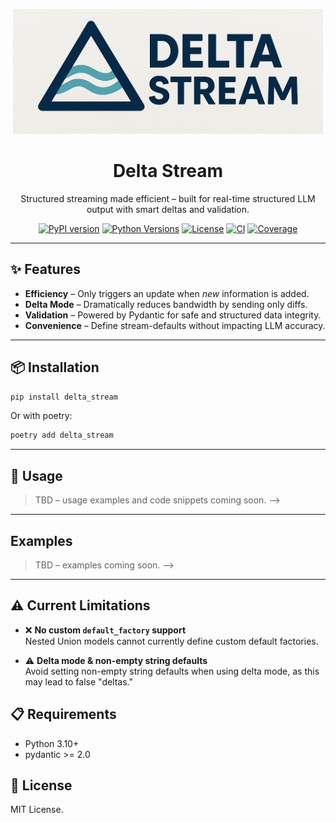 <p align="center">
  <img src="https://github.com/DavidTokar12/DeltaStream/blob/main/logo.png" alt="Delta Stream Logo" height="200"/>
</p>

<h1 align="center">Delta Stream</h1>
<p align="center">Structured streaming made efficient – built for real-time structured LLM output with smart deltas and validation.</p>

<div align="center">

[![PyPI version](https://badge.fury.io/py/delta-stream.svg)](https://pypi.org/project/delta-stream/)
[![Python Versions](https://img.shields.io/pypi/pyversions/delta-stream.svg)](https://pypi.org/project/delta-stream/)
[![License](https://img.shields.io/github/license/DavidTokar12/DeltaStream)](https://github.com/DavidTokar12/DeltaStream/blob/main/LICENSE)
[![CI](https://github.com/DavidTokar12/DeltaStream/actions/workflows/ci.yml/badge.svg)](https://github.com/DavidTokar12/DeltaStream/actions/workflows/ci.yml)
[![Coverage](https://codecov.io/gh/DavidTokar12/DeltaStream/graph/badge.svg?token=L8WPX4BHLL)](https://codecov.io/gh/DavidTokar12/DeltaStream)

</div>

---

## ✨ Features

- **Efficiency** – Only triggers an update when *new* information is added.
- **Delta Mode** – Dramatically reduces bandwidth by sending only diffs.
- **Validation** – Powered by Pydantic for safe and structured data integrity.
- **Convenience** – Define stream-defaults without impacting LLM accuracy.

---

## 📦 Installation

```bash
pip install delta_stream
```

Or with poetry:

```bash
poetry add delta_stream
```

---

## 🚀 Usage

> TBD – usage examples and code snippets coming soon. -->

---

## Examples

> TBD – examples coming soon. -->


---

## ⚠️ Current Limitations

- ❌ **No custom `default_factory` support**  
  Nested Union models cannot currently define custom default factories.

- ⚠️ **Delta mode & non-empty string defaults**  
  Avoid setting non-empty string defaults when using delta mode, as this may lead to false "deltas."


## 📋 Requirements

- Python 3.10+
- pydantic >= 2.0


## 📄 License

MIT License.

